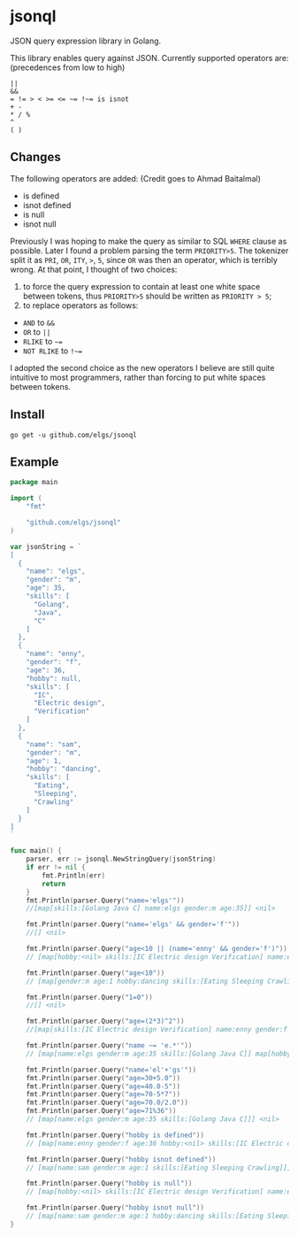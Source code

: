# jsonql
JSON query expression library in Golang.

This library enables query against JSON. Currently supported operators are: (precedences from low to high)

```
||
&&
= != > < >= <= ~= !~= is isnot
+ -
* / %
^
( )
```

## Changes

The following operators are added: (Credit goes to Ahmad Baitalmal)
* is defined
* isnot defined
* is null
* isnot null

Previously I was hoping to make the query as similar to SQL `WHERE` clause as possible. Later I found a problem parsing the term `PRIORITY>5`. The tokenizer split it as `PRI`, `OR`, `ITY`, `>`, `5`, since `OR` was then an operator, which is terribly wrong. At that point, I thought of two choices:				
1. to force the query expression to contain at least one white space between tokens, thus `PRIORITY>5` should be written as `PRIORITY > 5`;		
2. to replace operators as follows:		

* `AND` to `&&`
* `OR`	to `||`
* `RLIKE` to `~=`
* `NOT RLIKE` to `!~=`

I adopted the second choice as the new operators I believe are still quite intuitive to most programmers, rather than forcing to put white spaces between tokens.

## Install
`go get -u github.com/elgs/jsonql`

## Example
```go
package main

import (
	"fmt"

	"github.com/elgs/jsonql"
)

var jsonString = `
[
  {
    "name": "elgs",
    "gender": "m",
    "age": 35,
    "skills": [
      "Golang",
      "Java",
      "C"
    ]
  },
  {
    "name": "enny",
    "gender": "f",
    "age": 36,
    "hobby": null,
    "skills": [
      "IC",
      "Electric design",
      "Verification"
    ]
  },
  {
    "name": "sam",
    "gender": "m",
    "age": 1,
    "hobby": "dancing",
    "skills": [
      "Eating",
      "Sleeping",
      "Crawling"
    ]
  }
]
`

func main() {
	parser, err := jsonql.NewStringQuery(jsonString)
	if err != nil {
		fmt.Println(err)
		return
	}
	fmt.Println(parser.Query("name='elgs'"))
	//[map[skills:[Golang Java C] name:elgs gender:m age:35]] <nil>

	fmt.Println(parser.Query("name='elgs' && gender='f'"))
	//[] <nil>

	fmt.Println(parser.Query("age<10 || (name='enny' && gender='f')"))
	// [map[hobby:<nil> skills:[IC Electric design Verification] name:enny gender:f age:36] map[name:sam gender:m age:1 hobby:dancing skills:[Eating Sleeping Crawling]]] <nil>

	fmt.Println(parser.Query("age<10"))
	// [map[gender:m age:1 hobby:dancing skills:[Eating Sleeping Crawling] name:sam]] <nil>

	fmt.Println(parser.Query("1=0"))
	//[] <nil>

	fmt.Println(parser.Query("age=(2*3)^2"))
	//[map[skills:[IC Electric design Verification] name:enny gender:f age:36 hobby:<nil>]] <nil>

	fmt.Println(parser.Query("name ~= 'e.*'"))
	// [map[name:elgs gender:m age:35 skills:[Golang Java C]] map[hobby:<nil> skills:[IC Electric design Verification] name:enny gender:f age:36]] <nil>

	fmt.Println(parser.Query("name='el'+'gs'"))
	fmt.Println(parser.Query("age=30+5.0"))
	fmt.Println(parser.Query("age=40.0-5"))
	fmt.Println(parser.Query("age=70-5*7"))
	fmt.Println(parser.Query("age=70.0/2.0"))
	fmt.Println(parser.Query("age=71%36"))
	// [map[name:elgs gender:m age:35 skills:[Golang Java C]]] <nil>

	fmt.Println(parser.Query("hobby is defined"))
	// [map[name:enny gender:f age:36 hobby:<nil> skills:[IC Electric design Verification]] map[name:sam gender:m age:1 hobby:dancing skills:[Eating Sleeping Crawling]]] <nil>

	fmt.Println(parser.Query("hobby isnot defined"))
	// [map[name:sam gender:m age:1 skills:[Eating Sleeping Crawling]]] <nil>

	fmt.Println(parser.Query("hobby is null"))
	// [map[hobby:<nil> skills:[IC Electric design Verification] name:enny gender:f age:36]] <nil>

	fmt.Println(parser.Query("hobby isnot null"))
	// [map[name:sam gender:m age:1 hobby:dancing skills:[Eating Sleeping Crawling]]] <nil>
}
```
